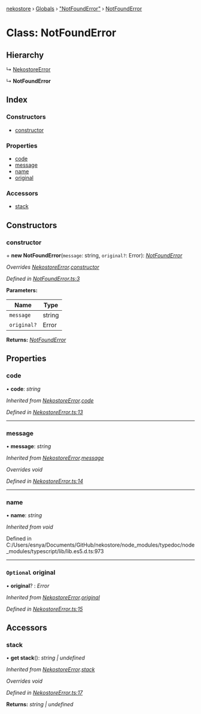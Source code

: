 [nekostore](../README.md) › [Globals](../globals.md) › ["NotFoundError"](../modules/_notfounderror_.md) › [NotFoundError](_notfounderror_.notfounderror.md)

# Class: NotFoundError

## Hierarchy

  ↳ [NekostoreError](_nekostoreerror_.nekostoreerror.md)

  ↳ **NotFoundError**

## Index

### Constructors

* [constructor](_notfounderror_.notfounderror.md#constructor)

### Properties

* [code](_notfounderror_.notfounderror.md#code)
* [message](_notfounderror_.notfounderror.md#message)
* [name](_notfounderror_.notfounderror.md#name)
* [original](_notfounderror_.notfounderror.md#optional-original)

### Accessors

* [stack](_notfounderror_.notfounderror.md#stack)

## Constructors

###  constructor

\+ **new NotFoundError**(`message`: string, `original?`: Error): *[NotFoundError](_notfounderror_.notfounderror.md)*

*Overrides [NekostoreError](_nekostoreerror_.nekostoreerror.md).[constructor](_nekostoreerror_.nekostoreerror.md#constructor)*

*Defined in [NotFoundError.ts:3](https://github.com/esnya/nekostore/blob/99eadde/src/NotFoundError.ts#L3)*

**Parameters:**

Name | Type |
------ | ------ |
`message` | string |
`original?` | Error |

**Returns:** *[NotFoundError](_notfounderror_.notfounderror.md)*

## Properties

###  code

• **code**: *string*

*Inherited from [NekostoreError](_nekostoreerror_.nekostoreerror.md).[code](_nekostoreerror_.nekostoreerror.md#code)*

*Defined in [NekostoreError.ts:13](https://github.com/esnya/nekostore/blob/99eadde/src/NekostoreError.ts#L13)*

___

###  message

• **message**: *string*

*Inherited from [NekostoreError](_nekostoreerror_.nekostoreerror.md).[message](_nekostoreerror_.nekostoreerror.md#message)*

*Overrides void*

*Defined in [NekostoreError.ts:14](https://github.com/esnya/nekostore/blob/99eadde/src/NekostoreError.ts#L14)*

___

###  name

• **name**: *string*

*Inherited from void*

Defined in C:/Users/esnya/Documents/GitHub/nekostore/node_modules/typedoc/node_modules/typescript/lib/lib.es5.d.ts:973

___

### `Optional` original

• **original**? : *Error*

*Inherited from [NekostoreError](_nekostoreerror_.nekostoreerror.md).[original](_nekostoreerror_.nekostoreerror.md#optional-original)*

*Defined in [NekostoreError.ts:15](https://github.com/esnya/nekostore/blob/99eadde/src/NekostoreError.ts#L15)*

## Accessors

###  stack

• **get stack**(): *string | undefined*

*Inherited from [NekostoreError](_nekostoreerror_.nekostoreerror.md).[stack](_nekostoreerror_.nekostoreerror.md#stack)*

*Overrides void*

*Defined in [NekostoreError.ts:17](https://github.com/esnya/nekostore/blob/99eadde/src/NekostoreError.ts#L17)*

**Returns:** *string | undefined*
